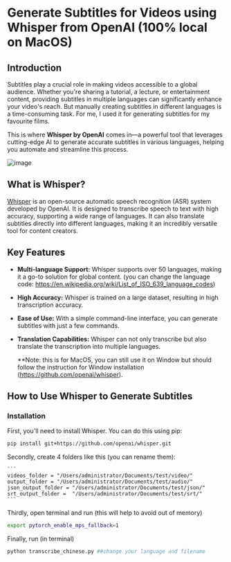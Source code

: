 # Generate Subtitles for Videos using Whisper from OpenAI (100% local on MacOS)

## Introduction

Subtitles play a crucial role in making videos accessible to a global audience. Whether you're sharing a tutorial, a lecture, or entertainment content, providing subtitles in multiple languages can significantly enhance your video's reach. But manually creating subtitles in different languages is a time-consuming task.
For me, I used it for generating subtitles for my favourite films.

This is where **Whisper by OpenAI** comes in—a powerful tool that leverages cutting-edge AI to generate accurate subtitles in various languages, helping you automate and streamline this process.

![image](https://github.com/user-attachments/assets/fed05a0e-3070-4a33-9822-2b2899697dd9)


## What is Whisper?

[Whisper](https://github.com/openai/whisper) is an open-source automatic speech recognition (ASR) system developed by OpenAI. It is designed to transcribe speech to text with high accuracy, supporting a wide range of languages. It can also translate subtitles directly into different languages, making it an incredibly versatile tool for content creators.

## Key Features

- **Multi-language Support:** Whisper supports over 50 languages, making it a go-to solution for global content. (you can change the language code: https://en.wikipedia.org/wiki/List_of_ISO_639_language_codes)
- **High Accuracy:** Whisper is trained on a large dataset, resulting in high transcription accuracy.
- **Ease of Use:** With a simple command-line interface, you can generate subtitles with just a few commands.
- **Translation Capabilities:** Whisper can not only transcribe but also translate the transcription into multiple languages.

  **Note: this is for MacOS, you can still use it on Window but should follow the instruction for Window installation (https://github.com/openai/whisper). 

## How to Use Whisper to Generate Subtitles


### Installation

First, you'll need to install Whisper. You can do this using pip:

```bash
pip install git+https://github.com/openai/whisper.git
```

Secondly, create 4 folders like this (you can rename them):

    ```
    videos_folder = "/Users/administrator/Documents/test/video/"
    output_folder = "/Users/administrator/Documents/test/audio/"
    json_output_folder = "/Users/administrator/Documents/test/json/"
    srt_output_folder =  "/Users/administrator/Documents/test/srt/"
    ```
Thirdly, open terminal and run (this will help to avoid out of memory)

```bash
export pytorch_enable_mps_fallback=1
```
Finally, run (in terminal) 

```bash
python transcribe_chinese.py ##change your language and filename
```






